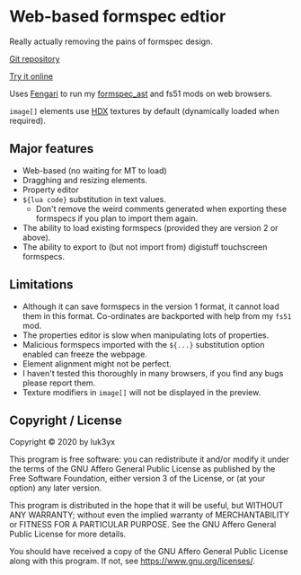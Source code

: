 # Web-based formspec edtior

Really actually removing the pains of formspec design.

[Git repository](https://git.minetest.land/luk3yx/formspec-editor)

[Try it online](https://us.xeroxirc.net/formspec-editor/)

Uses [Fengari](https://fengari.io/) to run my
[formspec_ast](https://git.minetest.land/luk3yx/formspec_ast) and fs51 mods on
web browsers.

`image[]` elements use [HDX](https://gitlab.com/VanessaE/hdx-128) textures by
default (dynamically loaded when required).

## Major features

 - Web-based (no waiting for MT to load)
 - Dragghing and resizing elements.
 - Property editor
 - `${lua code}` substitution in text values.
   - Don't remove the weird comments generated when exporting these formspecs
    if you plan to import them again.
 - The ability to load existing formspecs (provided they are version 2 or
     above).
 - The ability to export to (but not import from) digistuff touchscreen
    formspecs.

## Limitations

 - Although it can save formspecs in the version 1 format, it cannot load them
    in this format. Co-ordinates are backported with help from my `fs51` mod.
 - The properties editor is slow when manipulating lots of properties.
 - Malicious formspecs imported with the `${...}` substitution option enabled
    can freeze the webpage.
 - Element alignment might not be perfect.
 - I haven't tested this thoroughly in many browsers, if you find any bugs
    please report them.
 - Texture modifiers in `image[]` will not be displayed in the preview.

## Copyright / License

Copyright © 2020 by luk3yx

This program is free software: you can redistribute it and/or modify
it under the terms of the GNU Affero General Public License as
published by the Free Software Foundation, either version 3 of the
License, or (at your option) any later version.

This program is distributed in the hope that it will be useful,
but WITHOUT ANY WARRANTY; without even the implied warranty of
MERCHANTABILITY or FITNESS FOR A PARTICULAR PURPOSE.  See the
GNU Affero General Public License for more details.

You should have received a copy of the GNU Affero General Public License
along with this program.  If not, see <https://www.gnu.org/licenses/>.
